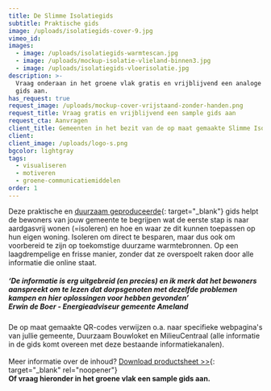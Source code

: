 ```yaml
---
title: De Slimme Isolatiegids
subtitle: Praktische gids
image: /uploads/isolatiegids-cover-9.jpg
vimeo_id:
images:
  - image: /uploads/isolatiegids-warmtescan.jpg
  - image: /uploads/mockup-isolatie-vlieland-binnen3.jpg
  - image: /uploads/isolatiegids-vloerisolatie.jpg
description: >-
  Vraag onderaan in het groene vlak gratis en vrijblijvend een analoge sample
  gids aan.
has_request: true
request_image: /uploads/mockup-cover-vrijstaand-zonder-handen.png
request_title: Vraag gratis en vrijblijvend een sample gids aan
request_cta: Aanvragen
client_title: Gemeenten in het bezit van de op maat gemaakte Slimme Isolatiegids
client:
client_image: /uploads/logo-s.png
bgcolor: lightgray
tags:
  - visualiseren
  - motiveren
  - groene-communicatiemiddelen
order: 1
---
```

Deze praktische en&nbsp;[duurzaam geproduceerde](https://frisseplannen.nl/blogs/certificeringen/){: target="_blank"}&nbsp;gids helpt de bewoners van jouw gemeente te begrijpen wat de eerste stap is naar aardgasvrij wonen (=isoleren) en hoe en waar ze dit kunnen toepassen op hun eigen woning. Isoleren om direct te besparen, maar dus ook om voorbereid te zijn op toekomstige duurzame warmtebronnen. Op een laagdrempelige en frisse manier, zonder dat ze overspoelt raken door alle informatie die online staat.

##### *‘De informatie is erg uitgebreid (en precies) en ik merk dat het bewoners aanspreekt om te lezen dat dorpsgenoten met dezelfde problemen kampen en hier oplossingen voor hebben gevonden’<br>Erwin de Boer - Energieadviseur gemeente Ameland*

De op maat gemaakte QR-codes verwijzen o.a. naar specifieke webpagina's van jullie gemeente, Duurzaam Bouwloket en MilieuCentraal (alle informatie in de gids komt overeen met deze bestaande informatiekanalen).<br>​​​​​​<br>Meer informatie over de inhoud?&nbsp;[Download productsheet &gt;&gt;](https://bit.ly/productsheetDSI){: target="_blank" rel="noopener"}<br>**Of vraag hieronder in het groene vlak een sample gids aan.**<br>​​